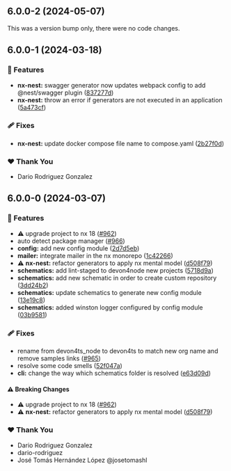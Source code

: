 ## 6.0.0-2 (2024-05-07)

This was a version bump only, there were no code changes.

## 6.0.0-1 (2024-03-18)

### 🚀 Features

- **nx-nest:** swagger generator now updates webpack config to add @nest/swagger plugin ([837277d](https://github.com/dario-rodriguez/devon4node-1/commit/837277d))
- **nx-nest:** throw an error if generators are not executed in an application ([5a473cf](https://github.com/dario-rodriguez/devon4node-1/commit/5a473cf))

### 🩹 Fixes

- **nx-nest:** update docker compose file name to compose.yaml ([2b27f0d](https://github.com/dario-rodriguez/devon4node-1/commit/2b27f0d))

### ❤️ Thank You

- Dario Rodriguez Gonzalez

## 6.0.0-0 (2024-03-07)

### 🚀 Features

- ⚠️ upgrade project to nx 18 ([#962](https://github.com/dario-rodriguez/devon4node-1/pull/962))
- auto detect package manager ([#966](https://github.com/dario-rodriguez/devon4node-1/pull/966))
- **config:** add new config module ([2d7d5eb](https://github.com/dario-rodriguez/devon4node-1/commit/2d7d5eb))
- **mailer:** integrate mailer in the nx monorepo ([1c42266](https://github.com/dario-rodriguez/devon4node-1/commit/1c42266))
- ⚠️ **nx-nest:** refactor generators to apply nx mental model ([d508f79](https://github.com/dario-rodriguez/devon4node-1/commit/d508f79))
- **schematics:** add lint-staged to devon4node new projects ([5718d9a](https://github.com/dario-rodriguez/devon4node-1/commit/5718d9a))
- **schematics:** add new schematic in order to create custom repository ([3dd24b2](https://github.com/dario-rodriguez/devon4node-1/commit/3dd24b2))
- **schematics:** update schematics to generate new config module ([13e19c8](https://github.com/dario-rodriguez/devon4node-1/commit/13e19c8))
- **schematics:** added winston logger configured by config module ([03b9581](https://github.com/dario-rodriguez/devon4node-1/commit/03b9581))

### 🩹 Fixes

- rename from devon4ts_node to devon4ts to match new org name and remove samples links ([#965](https://github.com/dario-rodriguez/devon4node-1/pull/965))
- resolve some code smells ([52f047a](https://github.com/dario-rodriguez/devon4node-1/commit/52f047a))
- **cli:** change the way which schematics folder is resolved ([e63d09d](https://github.com/dario-rodriguez/devon4node-1/commit/e63d09d))

#### ⚠️ Breaking Changes

- ⚠️ upgrade project to nx 18 ([#962](https://github.com/dario-rodriguez/devon4node-1/pull/962))
- ⚠️ **nx-nest:** refactor generators to apply nx mental model ([d508f79](https://github.com/dario-rodriguez/devon4node-1/commit/d508f79))

### ❤️ Thank You

- Dario Rodriguez Gonzalez
- dario-rodriguez
- José Tomás Hernández López @josetomashl
